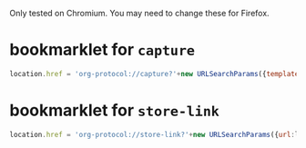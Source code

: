 Only tested on Chromium. You may need to change these for Firefox.

# bookmarklet for `capture`

```js
location.href = 'org-protocol://capture?'+new URLSearchParams({template:'w',url:location.href,title:document.title,body:window.getSelection()})`
```

# bookmarklet for `store-link`

```js
location.href = 'org-protocol://store-link?'+new URLSearchParams({url:location.href,title:document.title})
```
